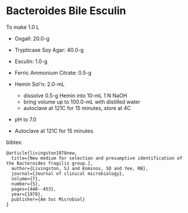 # Bacteroides Bile Esculin

To make 1.0 L

- Oxgall: 20.0-g
- Trypticase Soy Agar: 40.0-g
- Esculin: 1.0-g
- Ferric Ammonium Citrate: 0.5-g
- Hemin Sol'n: 2.0-mL
  - dissolve 0.5-g Hemin into 10-mL 1 N NaOH
  - bring volume up to 100.0-mL with distilled water
  - autoclave at 121C for 15 minutes, store at 4C

- pH to 7.0
- Autoclave at 121C for 15 minutes.

bibtex:

```
@article{livingston1978new,
  title={New medium for selection and presumptive identification of the Bacteroides fragilis group.},
  author={Livingston, SJ and Kominos, SD and Yee, RB},
  journal={Journal of clinical microbiology},
  volume={7},
  number={5},
  pages={448--453},
  year={1978},
  publisher={Am Soc Microbiol}
}
```
